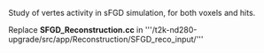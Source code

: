 Study of vertes activity in sFGD simulation, for both voxels and hits.

Replace **SFGD_Reconstruction.cc** in '''/t2k-nd280-upgrade/src/app/Reconstruction/SFGD_reco_input/'''
